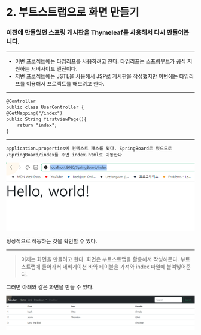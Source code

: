 # 2. 부트스트랩으로 화면 만들기

### 이전에 만들었던 스프링 게시판을 Thymeleaf를 사용해서 다시 만들어봅니다.

---

- 이번 프로젝트에는 타임리프를 사용하려고 한다. 타임리프는 스프링부트가 공식 지원하는 서버사이드 엔진이다.
- 저번 프로젝트에는 JSTL을 사용해서 JSP로 게시판을 작성했지만 이번에는 타임리프를 이용해서 프로젝트를 해보려고 한다.

---

    @Controller
    public class UserController {
    @GetMapping("/index")
    public String firstviewPage(){
        return "index";
    }
---
    application.properties에 컨텍스트 패스를 줬다. SpringBoard로 줬으므로 
    /SpringBoard/index를 주면 index.html로 이동한다

![img.png](img.png)

정상적으로 작동하는 것을 확인할 수 있다.

---

> 이제는 화면을 만들려고 한다. 화면은 부트스트랩을 활용해서 작성해준다. 
> 부트스트랩에 들어가서 네비게이션 바와 테이블을 가져와 index 파일에 붙여넣어준다.

그러면 아래와 같은 화면을 만들 수 있다.

![img_2.png](img_2.png)





